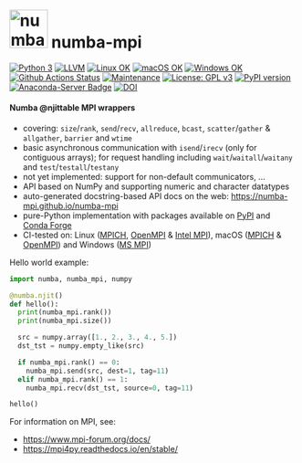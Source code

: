 # <img src="https://raw.githubusercontent.com/numba-mpi/numba-mpi/main/.github/numba_mpi_logo.svg" style="height:50pt" alt="numba-mpi logo"> numba-mpi

[![Python 3](https://img.shields.io/static/v1?label=Python&logo=Python&color=3776AB&message=3)](https://www.python.org/)
[![LLVM](https://img.shields.io/static/v1?label=LLVM&logo=LLVM&color=gold&message=Numba)](https://numba.pydata.org)
[![Linux OK](https://img.shields.io/static/v1?label=Linux&logo=Linux&color=yellow&message=%E2%9C%93)](https://en.wikipedia.org/wiki/Linux)
[![macOS OK](https://img.shields.io/static/v1?label=macOS&logo=Apple&color=silver&message=%E2%9C%93)](https://en.wikipedia.org/wiki/macOS)
[![Windows OK](https://img.shields.io/static/v1?label=Windows&logo=Windows&color=white&message=%E2%9C%93)](https://en.wikipedia.org/wiki/Windows)
[![Github Actions Status](https://github.com/numba-mpi/numba-mpi/workflows/tests+pypi/badge.svg?branch=main)](https://github.com/numba-mpi/numba-mpi/actions/workflows/tests+pypi.yml)
[![Maintenance](https://img.shields.io/badge/Maintained%3F-yes-green.svg)](https://GitHub.com/numba-mpi/numba-mpi/graphs/commit-activity)
[![License: GPL v3](https://img.shields.io/badge/License-GPL%20v3-blue.svg)](https://www.gnu.org/licenses/gpl-3.0.html)
[![PyPI version](https://badge.fury.io/py/numba-mpi.svg)](https://pypi.org/project/numba-mpi)
[![Anaconda-Server Badge](https://anaconda.org/conda-forge/numba-mpi/badges/version.svg)](https://anaconda.org/conda-forge/numba-mpi)
[![DOI](https://zenodo.org/badge/316911228.svg)](https://zenodo.org/badge/latestdoi/316911228)

#### Numba @njittable MPI wrappers
- covering: `size`/`rank`, `send`/`recv`, `allreduce`, `bcast`, `scatter`/`gather` & `allgather`, `barrier` and `wtime`
- basic asynchronous communication with `isend`/`irecv` (only for contiguous arrays); for request handling including `wait`/`waitall`/`waitany` and `test`/`testall`/`testany`
- not yet implemented: support for non-default communicators, ...
- API based on NumPy and supporting numeric and character datatypes 
- auto-generated docstring-based API docs on the web: https://numba-mpi.github.io/numba-mpi
- pure-Python implementation with packages available on [PyPI](https://pypi.org/project/numba-mpi) and [Conda Forge](https://anaconda.org/conda-forge/numba-mpi)
- CI-tested on: Linux ([MPICH](https://www.mpich.org/), [OpenMPI](https://www.open-mpi.org/doc/) & [Intel MPI](https://www.intel.com/content/www/us/en/developer/tools/oneapi/mpi-library.html)), macOS ([MPICH](https://www.mpich.org/) & [OpenMPI](https://www.open-mpi.org/doc/)) and Windows ([MS MPI](https://docs.microsoft.com/en-us/message-passing-interface/microsoft-mpi))

Hello world example:
```python
import numba, numba_mpi, numpy

@numba.njit()
def hello():
  print(numba_mpi.rank())
  print(numba_mpi.size())

  src = numpy.array([1., 2., 3., 4., 5.])
  dst_tst = numpy.empty_like(src)

  if numba_mpi.rank() == 0:
    numba_mpi.send(src, dest=1, tag=11)
  elif numba_mpi.rank() == 1:
    numba_mpi.recv(dst_tst, source=0, tag=11)

hello()
```

For information on MPI, see:
- https://www.mpi-forum.org/docs/
- https://mpi4py.readthedocs.io/en/stable/
